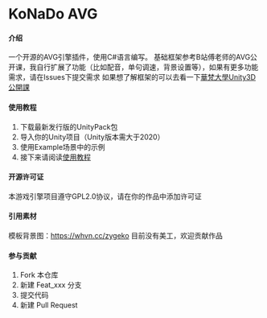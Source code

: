 # KoNaDo AVG

#### 介绍
一个开源的AVG引擎插件，使用C#语言编写。
基础框架参考B站傅老师的AVG公开课，我自行扩展了功能（比如配音，单句调速，背景设置等），如果有更多功能需求，请在Issues下提交需求
如果想了解框架的可以去看一下[華梵大學Unity3D公開課](https://www.bilibili.com/video/BV157411v7mW/?p=8&share_source=copy_web&vd_source=c011e600289db00bf69b28358596e7fb)

#### 使用教程

1.  下载最新发行版的UnityPack包
2.  导入你的Unity项目（Unity版本需大于2020）
3.  使用Example场景中的示例
4.  接下来请阅读[使用教程](https://gitee.com/DSOE1024_admin/KoNaDo-AVG/wikis/%E4%BD%BF%E7%94%A8%E6%95%99%E7%A8%8B/%E5%BC%80%E5%A7%8B%E4%BD%BF%E7%94%A8)

#### 开源许可证
本游戏引擎项目遵守GPL2.0协议，请在你的作品中添加许可证

#### 引用素材
模板背景图：https://whvn.cc/zygeko
目前没有美工，欢迎贡献作品

#### 参与贡献

1.  Fork 本仓库
2.  新建 Feat_xxx 分支
3.  提交代码
4.  新建 Pull Request

